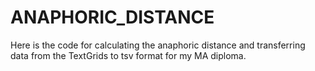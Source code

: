 # ANAPHORIC_DISTANCE
Here is the code for calculating the anaphoric distance and transferring data from the TextGrids to tsv format for my MA diploma.
